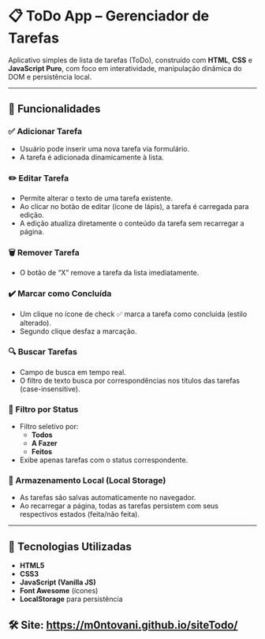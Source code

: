 # 📋 ToDo App – Gerenciador de Tarefas

Aplicativo simples de lista de tarefas (ToDo), construído com **HTML**, **CSS** e **JavaScript Puro**, com foco em interatividade, manipulação dinâmica do DOM e persistência local.

---

## 🚀 Funcionalidades

### ✅ Adicionar Tarefa
- Usuário pode inserir uma nova tarefa via formulário.
- A tarefa é adicionada dinamicamente à lista.

### ✏️ Editar Tarefa
- Permite alterar o texto de uma tarefa existente.
- Ao clicar no botão de editar (ícone de lápis), a tarefa é carregada para edição.
- A edição atualiza diretamente o conteúdo da tarefa sem recarregar a página.

### 🗑️ Remover Tarefa
- O botão de “X” remove a tarefa da lista imediatamente.

### ✔️ Marcar como Concluída
- Um clique no ícone de check ✅ marca a tarefa como concluída (estilo alterado).
- Segundo clique desfaz a marcação.

### 🔍 Buscar Tarefas
- Campo de busca em tempo real.
- O filtro de texto busca por correspondências nos títulos das tarefas (case-insensitive).

### 🔄 Filtro por Status
- Filtro seletivo por:
  - **Todos**
  - **A Fazer**
  - **Feitos**
- Exibe apenas tarefas com o status correspondente.

### 💾 Armazenamento Local (Local Storage)
- As tarefas são salvas automaticamente no navegador.
- Ao recarregar a página, todas as tarefas persistem com seus respectivos estados (feita/não feita).

---

## 🧪 Tecnologias Utilizadas
- **HTML5**
- **CSS3**
- **JavaScript (Vanilla JS)**
- **Font Awesome** (ícones)
- **LocalStorage** para persistência

## 🛠️ Site:  https://m0ntovani.github.io/siteTodo/
